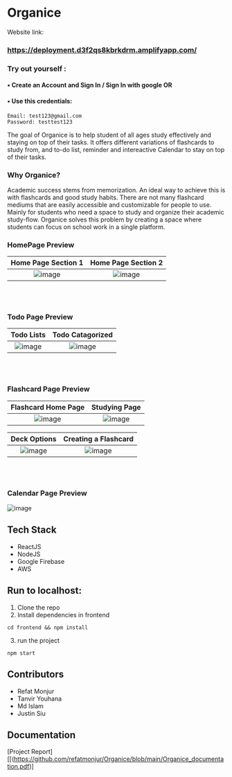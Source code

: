 # Organice

Website link:
### https://deployment.d3f2qs8kbrkdrm.amplifyapp.com/

### Try out yourself :

#### • Create an Account and Sign In / Sign In with google OR
#### • Use this credentials:
```
Email: test123@gmail.com
Password: testtest123
```
The goal of Organice is to help student of all ages study effectively and staying on top of their tasks. It offers different variations of flashcards to study from, and to-do list, reminder and intereactive Calendar to stay on top of their tasks. 

### Why Organice?

Academic success stems from memorization. An ideal way to achieve this is with flashcards and good study habits. There are not many flashcard mediums that are easily accessible and customizable for people to use. Mainly for students who need a space to study and organize their academic study-flow. Organice solves this problem by creating a space where students can focus on school work in a single platform.

### HomePage Preview
Home Page Section 1             |  Home Page Section 2
:-------------------------:|:-------------------------:
![image](https://user-images.githubusercontent.com/44341296/194790970-60d46659-4e8a-4718-b65b-ccb2dac8af61.png) |  ![image](https://user-images.githubusercontent.com/44341296/194791007-0ea84a3e-de4d-44d3-ae50-be6fe87f3b6b.png)

<br><br/>
### Todo Page Preview
Todo Lists |  Todo Catagorized 
:-------------------------:|:-------------------------:
![image](https://user-images.githubusercontent.com/44341296/194791323-1b97ebf8-b0fe-4fbb-96eb-fda9aa70bbd9.png)  |  ![image](https://user-images.githubusercontent.com/44341296/194791371-55472650-ecb0-450e-b0be-7435e7228bb6.png)

<br><br/>
### Flashcard Page Preview
Flashcard Home Page|  Studying Page
:-------------------------:|:-------------------------:
![image](https://user-images.githubusercontent.com/44341296/194791550-cb1cb799-f443-4b40-85f3-b2e821df5790.png)  |  ![image](https://user-images.githubusercontent.com/44341296/194791803-8fb7d005-b234-4836-a48e-657f5c077653.png)

Deck Options |  Creating a Flashcard
:-------------------------:|:-------------------------:
![image](https://user-images.githubusercontent.com/44341296/194791735-922ad075-40dd-4282-859d-24beaae11ed8.png) | ![image](https://user-images.githubusercontent.com/44341296/194791942-46e26a72-695f-424a-a482-fb491b221573.png)


<br><br/>
### Calendar Page Preview
![image](https://user-images.githubusercontent.com/44341296/194792004-68708772-6792-4318-a1e6-aeb7d74d4477.png)


## Tech Stack
- ReactJS
- NodeJS
- Google Firebase
- AWS

## Run to localhost:
1) Clone the repo
2) Install dependencies in frontend
  ```
  cd frontend && npm install
  ```
3) run the project
  ```
  npm start
  ```
## Contributors
- Refat Monjur
- Tanvir Youhana
- Md Islam
- Justin Siu


## Documentation
[Project Report][[(https://github.com/refatmonjur/Organice/blob/main/Organice_documentation.pdf)]
